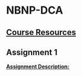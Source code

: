 # NBNP-DCA

## [Course Resources](https://github.com/TroelsMortensen/DomainCentricArchitectureCourse/tree/master)

## Assignment 1
**[Assignment Description:](https://viaucdk-my.sharepoint.com/:w:/g/personal/trmo_viauc_dk/EX9E9pKpAlFIs9YF-RY8UmwB-1phLxv8iAr6Wusj0jDpAQ?e=bjFwnf)**
